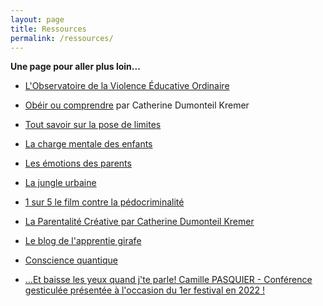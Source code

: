 ```yaml
---
layout: page
title: Ressources
permalink: /ressources/
---
```

**Une page pour aller plus loin...**

- <a href="https://www.oveo.org/">L'Observatoire de la Violence Éducative Ordinaire</a>
- <a href="https://www.youtube.com/watch?v=cHsr3w6nX9w&feature=youtu.be">Obéir ou comprendre</a> par Catherine Dumonteil Kremer
- <a href="https://vimeo.com/270265863">Tout savoir sur la pose de limites</a>
- <a href="https://vimeo.com/254280785">La charge mentale des enfants</a>
- <a href="https://vimeo.com/470542051">Les émotions des parents</a>
- <a href="https://vimeo.com/455522926">La jungle urbaine</a>
- <a href="https://www.youtube.com/watch?v=m2BcLFbu5IA&t=2420s">1 sur 5 le film contre la pédocriminalité</a>
- <a href="https://parentalitecreative.com">La Parentalité Créative par Catherine Dumonteil Kremer</a>
- <a href="https://apprentie-girafe.com">Le blog de l'apprentie girafe</a>
- <a href="https://art-mella.com/site">Conscience quantique</a>

- <a href="https://youtu.be/m02aMaQOI5A?feature=shared">...Et baisse les yeux quand j'te parle! Camille PASQUIER - Conférence gesticulée présentée à l'occasion du 1er festival en 2022 !</a>
<!--
- <a href="https://vimeo.com/412321694">Sans fessée comment faire avec la Parentalité Créative ?</a>-->


